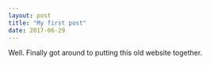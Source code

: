 ```yaml
---
layout: post
title: "My first post"
date: 2017-06-29
---
```


Well. Finally got around to putting this old website together.
